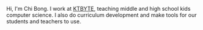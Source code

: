 Hi, I'm Chi Bong. I work at [KTBYTE](https://www.ktbyte.com), teaching middle and high school kids computer science. I also do curriculum development and make tools for our students and teachers to use.
